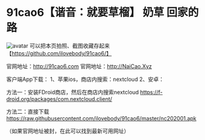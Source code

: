 # 91cao6【谐音：就要草榴】 奶草 回家的路

![avatar](https://f-droid.org/repo/icons-640/com.nextcloud.client.30090290.png)
可以把本页拍照、截图收藏存起来【https://github.com/ilovebody/91cao6/】

官网地址：http://91cao6.com
官网地址：http://NaiCao.Xyz

客户端App下载：
1、苹果ios，商店内搜索：nextcloud
2、安卓：

方法一：安装FDroid商店，然后在商店内搜索nextcloud
https://f-droid.org/packages/com.nextcloud.client/

方法二：直接下载
https://raw.githubusercontent.com/ilovebody/91cao6/master/nc202001.apk

（如果官网地址被封，在此可以找到最新可用网址）
